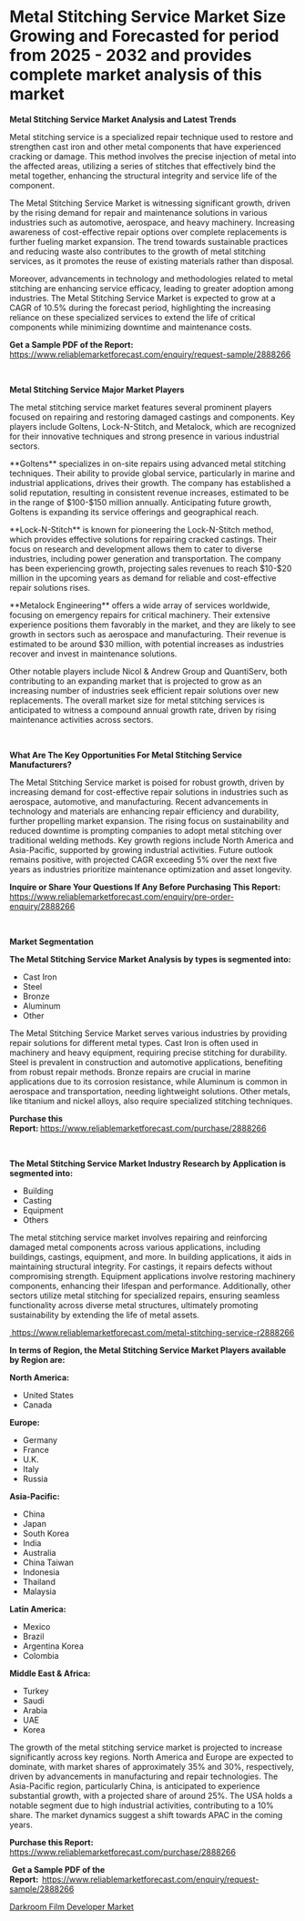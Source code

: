 <p><h1>Metal Stitching Service Market Size Growing and Forecasted for period from 2025 - 2032 and provides complete market analysis of this market</h1></p><p><strong>Metal Stitching Service Market Analysis and Latest Trends</strong></p>
<p><p>Metal stitching service is a specialized repair technique used to restore and strengthen cast iron and other metal components that have experienced cracking or damage. This method involves the precise injection of metal into the affected areas, utilizing a series of stitches that effectively bind the metal together, enhancing the structural integrity and service life of the component.</p><p>The Metal Stitching Service Market is witnessing significant growth, driven by the rising demand for repair and maintenance solutions in various industries such as automotive, aerospace, and heavy machinery. Increasing awareness of cost-effective repair options over complete replacements is further fueling market expansion. The trend towards sustainable practices and reducing waste also contributes to the growth of metal stitching services, as it promotes the reuse of existing materials rather than disposal.</p><p>Moreover, advancements in technology and methodologies related to metal stitching are enhancing service efficacy, leading to greater adoption among industries. The Metal Stitching Service Market is expected to grow at a CAGR of 10.5% during the forecast period, highlighting the increasing reliance on these specialized services to extend the life of critical components while minimizing downtime and maintenance costs.</p></p>
<p><strong>Get a Sample PDF of the Report:&nbsp;</strong> <a href="https://www.reliablemarketforecast.com/enquiry/request-sample/2888266?utm_campaign=2721&utm_medium=2&utm_source=Github&utm_content=ia&utm_term=14032025&utm_id=metal-stitching-service">https://www.reliablemarketforecast.com/enquiry/request-sample/2888266</a></p>
<p>&nbsp;</p>
<p><strong>Metal Stitching Service Major Market Players</strong></p>
<p><p>The metal stitching service market features several prominent players focused on repairing and restoring damaged castings and components. Key players include Goltens, Lock-N-Stitch, and Metalock, which are recognized for their innovative techniques and strong presence in various industrial sectors.</p><p>**Goltens** specializes in on-site repairs using advanced metal stitching techniques. Their ability to provide global service, particularly in marine and industrial applications, drives their growth. The company has established a solid reputation, resulting in consistent revenue increases, estimated to be in the range of $100-$150 million annually. Anticipating future growth, Goltens is expanding its service offerings and geographical reach.</p><p>**Lock-N-Stitch** is known for pioneering the Lock-N-Stitch method, which provides effective solutions for repairing cracked castings. Their focus on research and development allows them to cater to diverse industries, including power generation and transportation. The company has been experiencing growth, projecting sales revenues to reach $10-$20 million in the upcoming years as demand for reliable and cost-effective repair solutions rises.</p><p>**Metalock Engineering** offers a wide array of services worldwide, focusing on emergency repairs for critical machinery. Their extensive experience positions them favorably in the market, and they are likely to see growth in sectors such as aerospace and manufacturing. Their revenue is estimated to be around $30 million, with potential increases as industries recover and invest in maintenance solutions.</p><p>Other notable players include Nicol & Andrew Group and QuantiServ, both contributing to an expanding market that is projected to grow as an increasing number of industries seek efficient repair solutions over new replacements. The overall market size for metal stitching services is anticipated to witness a compound annual growth rate, driven by rising maintenance activities across sectors.</p></p>
<p>&nbsp;</p>
<p><strong>What Are The Key Opportunities For Metal Stitching Service Manufacturers?</strong></p>
<p><p>The Metal Stitching Service market is poised for robust growth, driven by increasing demand for cost-effective repair solutions in industries such as aerospace, automotive, and manufacturing. Recent advancements in technology and materials are enhancing repair efficiency and durability, further propelling market expansion. The rising focus on sustainability and reduced downtime is prompting companies to adopt metal stitching over traditional welding methods. Key growth regions include North America and Asia-Pacific, supported by growing industrial activities. Future outlook remains positive, with projected CAGR exceeding 5% over the next five years as industries prioritize maintenance optimization and asset longevity.</p></p>
<p><strong>Inquire or Share Your Questions If Any Before Purchasing This Report:</strong> <a href="https://www.reliablemarketforecast.com/enquiry/pre-order-enquiry/2888266?utm_campaign=2721&utm_medium=2&utm_source=Github&utm_content=ia&utm_term=14032025&utm_id=metal-stitching-service">https://www.reliablemarketforecast.com/enquiry/pre-order-enquiry/2888266</a></p>
<p>&nbsp;</p>
<p><strong>Market Segmentation</strong></p>
<p><strong>The Metal Stitching Service Market Analysis by types is segmented into:</strong></p>
<p><ul><li>Cast Iron</li><li>Steel</li><li>Bronze</li><li>Aluminum</li><li>Other</li></ul></p>
<p><p>The Metal Stitching Service Market serves various industries by providing repair solutions for different metal types. Cast Iron is often used in machinery and heavy equipment, requiring precise stitching for durability. Steel is prevalent in construction and automotive applications, benefiting from robust repair methods. Bronze repairs are crucial in marine applications due to its corrosion resistance, while Aluminum is common in aerospace and transportation, needing lightweight solutions. Other metals, like titanium and nickel alloys, also require specialized stitching techniques.</p></p>
<p><strong>Purchase this Report:&nbsp;</strong><a href="https://www.reliablemarketforecast.com/purchase/2888266?utm_campaign=2721&utm_medium=2&utm_source=Github&utm_content=ia&utm_term=14032025&utm_id=metal-stitching-service">https://www.reliablemarketforecast.com/purchase/2888266</a></p>
<p>&nbsp;</p>
<p><strong>The Metal Stitching Service Market Industry Research by Application is segmented into:</strong></p>
<p><ul><li>Building</li><li>Casting</li><li>Equipment</li><li>Others</li></ul></p>
<p><p>The metal stitching service market involves repairing and reinforcing damaged metal components across various applications, including buildings, castings, equipment, and more. In building applications, it aids in maintaining structural integrity. For castings, it repairs defects without compromising strength. Equipment applications involve restoring machinery components, enhancing their lifespan and performance. Additionally, other sectors utilize metal stitching for specialized repairs, ensuring seamless functionality across diverse metal structures, ultimately promoting sustainability by extending the life of metal assets.</p></p>
<p><a href="https://www.reliablemarketforecast.com/metal-stitching-service-r2888266?utm_campaign=2721&utm_medium=2&utm_source=Github&utm_content=ia&utm_term=14032025&utm_id=metal-stitching-service">&nbsp;https://www.reliablemarketforecast.com/metal-stitching-service-r2888266</a></p>
<p><strong>In terms of Region, the Metal Stitching Service Market Players available by Region are:</strong></p>
<p>
    <p> <strong> North America: </strong>
        <ul>
            <li>United States</li>
            <li>Canada</li>
        </ul>
        </p> 
    <p> <strong> Europe: </strong>
        <ul>
            <li>Germany</li>
            <li>France</li>
            <li>U.K.</li>
            <li>Italy</li>
            <li>Russia</li>
        </ul>
        </p> 
    <p> <strong> Asia-Pacific: </strong>
        <ul>
            <li>China</li>
            <li>Japan</li>
            <li>South Korea</li>
            <li>India</li>
            <li>Australia</li>
            <li>China Taiwan</li>
            <li>Indonesia</li>
            <li>Thailand</li>
            <li>Malaysia</li>
        </ul>
        </p> 
    <p> <strong> Latin America: </strong>
        <ul>
            <li>Mexico</li>
            <li>Brazil</li>
            <li>Argentina Korea</li>
            <li>Colombia</li>
        </ul>
        </p> 
    <p> <strong> Middle East & Africa: </strong>
        <ul>
            <li>Turkey</li>
            <li>Saudi</li>
            <li>Arabia</li>
            <li>UAE</li>
            <li>Korea</li>
        </ul>
    </p>
    </p>
<p><p>The growth of the metal stitching service market is projected to increase significantly across key regions. North America and Europe are expected to dominate, with market shares of approximately 35% and 30%, respectively, driven by advancements in manufacturing and repair technologies. The Asia-Pacific region, particularly China, is anticipated to experience substantial growth, with a projected share of around 25%. The USA holds a notable segment due to high industrial activities, contributing to a 10% share. The market dynamics suggest a shift towards APAC in the coming years.</p></p>
<p><strong>Purchase this Report: </strong><a href="https://www.reliablemarketforecast.com/purchase/2888266?utm_campaign=2721&utm_medium=2&utm_source=Github&utm_content=ia&utm_term=14032025&utm_id=metal-stitching-service">https://www.reliablemarketforecast.com/purchase/2888266</a></p>
<p>&nbsp;<strong>Get a Sample PDF of the Report:&nbsp;&nbsp;</strong><a href="https://www.reliablemarketforecast.com/enquiry/request-sample/2888266?utm_campaign=2721&utm_medium=2&utm_source=Github&utm_content=ia&utm_term=14032025&utm_id=metal-stitching-service">https://www.reliablemarketforecast.com/enquiry/request-sample/2888266</a></p>
<p><strong></strong></p>
<p><p><a href="https://github.com/chaturberville8181/Market-Research-Report-List-1/blob/main/darkroom-film-developer-market.md?utm_campaign=2721&utm_medium=2&utm_source=Github&utm_content=ia&utm_term=14032025&utm_id=metal-stitching-service">Darkroom Film Developer Market</a></p></p>